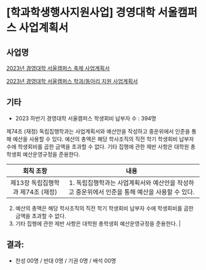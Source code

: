 [학과학생행사지원사업] 경영대학 서울캠퍼스 사업계획서
===

## 사업명
[2023년 경영대학 서울캠퍼스 축제 사업계획서](의결4-1.md) 

[2023년 경영대학 서울캠퍼스 학과/동아리 지원 사업계획서](의결4-2.md) 

## 기타
- 2023 하반기 경영대학 서울캠퍼스 학생회비 납부자 수 : 394명

제74조 (재정)
독립집행학과는 사업계획서와 예산안을 작성하고 중운위에서 인준을 통해 예산을 사용할 수 있다.
예산의 총액은 해당 학사조직의 직전 학기 학생회비 납부자 수에 학생회비를 곱한 금액을 초과할 수 없다.
기타 집행에 관한 제반 사항은 대학원 총학생회 예산운영규정을 준용한다.

|  회칙 조항  |  내용 |
|:---:|:---:|
| 제13장 독립집행학과 제74조 (재정) | 1. 독립집행학과는 사업계획서와 예산안을 작성하고 중운위에서 인준을 통해 예산을 사용할 수 있다.
2. 예산의 총액은 해당 학사조직의 직전 학기 학생회비 납부자 수에 학생회비를 곱한 금액을 초과할 수 없다.
3. 기타 집행에 관한 제반 사항은 대학원 총학생회 예산운영규정을 준용한다. |

## 결과:
- 찬성 00명 / 반대 0명 / 기권 0명 / 배석 00명
